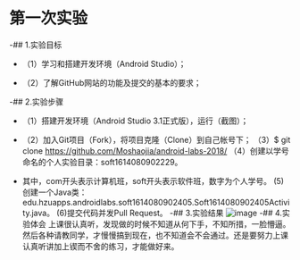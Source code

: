 # 第一次实验 


 
-## 1.实验目标 


 
- （1）学习和搭建开发环境（Android Studio）； 


 
- （2）了解GitHub网站的功能及提交的基本的要求； 


 
-## 2.实验步骤 


 
- （1）搭建开发环境（Android Studio 3.1正式版），运行（截图）； 


 
- （2）加入Git项目（Fork），将项目克隆（Clone）到自己帐号下； 
（3）$ git clone https://github.com/Moshaojia/android-labs-2018/ 
（4）创建以学号命名的个人实验目录：soft1614080902229。 


 
- 其中，com开头表示计算机班，soft开头表示软件班，数字为个人学号。
(5)创建一个Java类：edu.hzuapps.androidlabs.soft1614080902405.Soft1614080902405Activity.java。 
(6)提交代码并发Pull Request。 
-## 3.实验结果 
![image](https://github.com/Moshaojia/android-labs-2018/blob/master/soft1614080902405/soft1614080902405.jpg)
-## 4.实验体会 
上课很认真听，发现做的时候不知道从何下手，不知所措，一脸懵逼。然后各种请教同学，才慢慢搞到现在，也不知道会不会通过。还是要努力上课认真听讲加上锲而不舍的练习，才能做好来。
